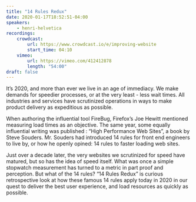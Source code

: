 ```yaml
---
title: "14 Rules Redux"
date: 2020-01-17T18:52:51-04:00
speakers:
    - henri-helvetica
recordings:
    crowdcast:
        url: https://www.crowdcast.io/e/improving-website
        start_time: 04:10
    vimeo:
        url: https://vimeo.com/412412878
        length: "54:00"
draft: false
---
```


It’s 2020, and more than ever we live in an age of immediacy. We make demands for speedier processes, or at the very least - less wait times. All industries and services have scrutinized operations in ways to make product delivery as expeditious as possible. 

When authoring the influential tool FireBug, Firefox’s Joe Hewitt mentioned measuring load times as an objective. The same year, some equally influential writing was published : “High Performance Web Sites”, a book by Steve Souders. Mr. Souders had introduced 14 rules for front end engineers to live by, or how he openly opined: 14 rules to faster loading web sites.

Just over a decade later, the very websites we scrutinized for speed have matured, but so has the idea of speed itself. What was once a simple stopwatch measurement has turned to a metric in part proof and perception. But what of the 14 rules? “14 Rules Redux” is curious retrospective look at how these famous 14 rules apply today in 2020 in our quest to deliver the best user experience, and load resources as quickly as possible. 